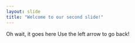 ```yaml
---
layout: slide
title: "Welcome to our second slide!"
---
```

Oh wait, it goes here
Use the left arrow to go back!
